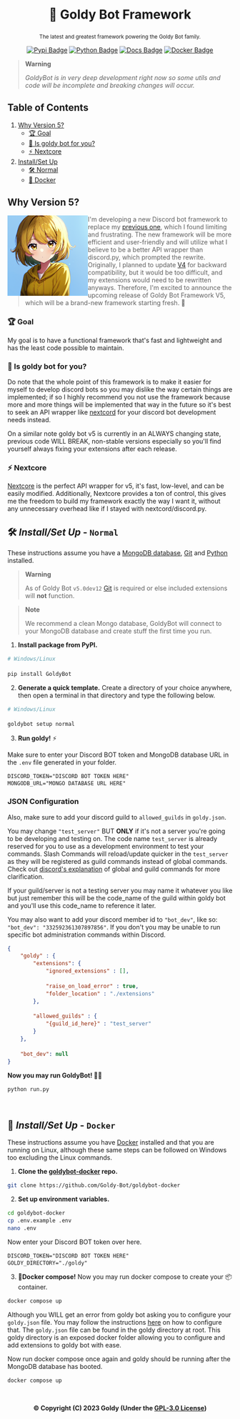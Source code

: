 <div align="center">

  # 💛 Goldy Bot Framework
  
  <sub>The latest and greatest framework powering the Goldy Bot family.</sub>

  [![Pypi Badge](https://img.shields.io/pypi/v/GoldyBot?style=flat)](https://pypi.org/project/GoldyBot/ "We're on pypi!")
  [![Python Badge](https://img.shields.io/pypi/pyversions/GoldyBot?style=flat)](https://pypi.org/project/GoldyBot/ "Supported python versions.")
  [![Docs Badge](https://img.shields.io/static/v1?label=docs&message=Available&color=light-green)](https://goldybot.devgoldy.xyz/)
  [![Docker Badge](https://img.shields.io/docker/v/devgoldy/goldybot?label=docker)](https://hub.docker.com/r/devgoldy/goldybot "We're on docker!")
  
</div>

> **Warning**
> 
> *GoldyBot is in very deep development right now so some utils and code will be incomplete and breaking changes will occur.*

## Table of Contents

1. [Why Version 5?](#why-version-5)
   - [🏆 Goal](#-goal)
   - [💛 Is goldy bot for you?](#-is-goldy-bot-for-you)
   - [⚡ Nextcore](#-nextcore)
2. [Install/Set Up](#-installset-up---normal)
   - [🛠 Normal](#-installset-up---normal)
   - [🐬 Docker](#-installset-up---docker)

<p align="right">


  ## Why Version 5?

  
  <img align="left" src="./assets/goldy_art/1.png" width="180"/>

  > I'm developing a new Discord bot framework to replace my [previous one](https://github.com/Goldy-Bot/Goldy-Bot-V4), which I found limiting and frustrating. The new framework will be more efficient and user-friendly and will utilize what I believe to be a better API wrapper than discord.py, which prompted the rewrite. Originally, I planned to update [V4](https://github.com/Goldy-Bot/Goldy-Bot-V4) for backward compatibility, but it would be too difficult, and my extensions would need to be rewritten anyways. Therefore, I'm excited to announce the upcoming release of Goldy Bot Framework V5, which will be a brand-new framework starting fresh. 🍋

</p>

### 🏆 Goal
My goal is to have a functional framework that's fast and lightweight and has the least code possible to maintain. 

### 💛 Is goldy bot for you?
Do note that the whole point of this framework is to make it easier for myself to develop discord bots so you may dislike the way certain things are implemented; if so I highly recommend you not use the framework because more and more things will be implemented that way in the future so it's best to seek an API wrapper like [nextcord](https://github.com/nextcord/nextcord) for your discord bot development needs instead.

On a similar note goldy bot v5 is currently in an ALWAYS changing state, previous code WILL BREAK, non-stable versions especially so you'll find yourself always fixing your extensions after each release.

### ⚡ Nextcore
[Nextcore](https://github.com/nextsnake/nextcore) is the perfect API wrapper for v5, it's fast, low-level, and can be easily modified. Additionally, Nextcore provides a ton of control, this gives me the freedom to build my framework exactly the way I want it, without any unnecessary overhead like if I stayed with nextcord/discord.py.

## 🛠 *Install/Set Up* - ``Normal``

These instructions assume you have a [MongoDB database](https://www.mongodb.com/), [Git](https://git-scm.com/) and [Python](https://www.python.org/) installed.

> **Warning**
> 
> As of Goldy Bot ``v5.0dev12`` [Git](https://git-scm.com/) is required or else included extensions will **not** function.

> **Note**
> 
> We recommend a clean Mongo database, GoldyBot will connect to your MongoDB database and create stuff the first time you run.

1. **Install package from PyPI.**
```sh
# Windows/Linux

pip install GoldyBot
```

2. **Generate a quick template.**
Create a directory of your choice anywhere, then open a terminal in that directory and type the following below.
```sh
# Windows/Linux

goldybot setup normal
```

3. **Run goldy!** ⚡

Make sure to enter your Discord BOT token and MongoDB database URL in the ``.env`` file generated in your folder.
```env
DISCORD_TOKEN="DISCORD BOT TOKEN HERE"
MONGODB_URL="MONGO DATABASE URL HERE"
```

### JSON Configuration

Also, make sure to add your discord guild to ``allowed_guilds`` in ``goldy.json``.

You may change ``"test_server"`` BUT **ONLY** if it's not a server you're going to be developing and testing on. The code name ``test_server`` is already reserved for you to use as a development environment to test your commands. Slash Commands will reload/update quicker in the ``test_server`` as they will be registered as guild commands instead of global commands. Check out [discord's explanation](https://discord.com/developers/docs/interactions/application-commands#registering-a-command) of global and guild commands for more clarification. 

If your guild/server is not a testing server you may name it whatever you like but just remember this will be the code_name of the guild within goldy bot and you'll use this code_name to reference it later.

You may also want to add your discord member id to ``"bot_dev"``, like so: ``"bot_dev": "332592361307897856"``. If you don't you may be unable to run specific bot administration commands within Discord.
```json
{
    "goldy" : {
        "extensions": {
            "ignored_extensions" : [],

            "raise_on_load_error" : true,
            "folder_location" : "./extensions"
        },

        "allowed_guilds" : {
            "{guild_id_here}" : "test_server"
        }
    },

    "bot_dev": null
}
```

**Now you may run GoldyBot! 🌠✨**
```sh
python run.py
```

<br>

## 🐬 *Install/Set Up* - ``Docker``

These instructions assume you have [Docker](https://www.docker.com/) installed and that you are running on Linux, although these same steps can be followed on Windows too excluding the Linux commands.

1. **Clone the [goldybot-docker](https://github.com/Goldy-Bot/goldybot-docker) repo.**
```sh
git clone https://github.com/Goldy-Bot/goldybot-docker
```

2. **Set up environment variables.**
```sh
cd goldybot-docker
cp .env.example .env
nano .env
```

Now enter your Discord BOT token over here.
```env
DISCORD_TOKEN="DISCORD BOT TOKEN HERE"
GOLDY_DIRECTORY="./goldy"
```

3. **🐬Docker compose!**
Now you may run docker compose to create your 📦container.
```sh
docker compose up
```

Although you WILL get an error from goldy bot asking you to configure your ``goldy.json`` file. You may follow the instructions [here](https://github.com/Goldy-Bot/Goldy-Bot-V5#json-configuration) on how to configure that. The ``goldy.json`` file can be found in the goldy directory at root. This goldy directory is an exposed docker folder allowing you to configure and add extensions to goldy bot with ease.

Now run docker compose once again and goldy should be running after the MongoDB database has booted.
```sh
docker compose up
```

<br>

<div align="center">

  **© Copyright (C) 2023 Goldy (Under the [GPL-3.0 License](LICENSE))**

</div>
